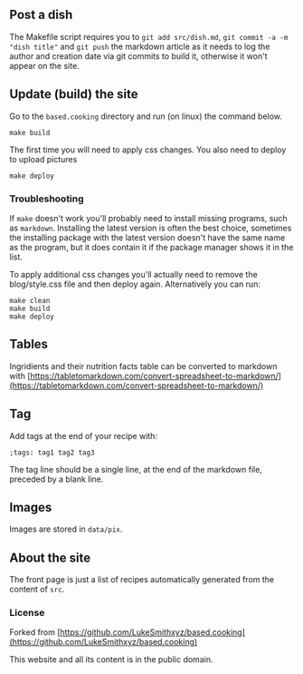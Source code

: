 ## Post a dish

The Makefile script requires you to `git add src/dish.md`, `git commit -a -m "dish title"` and `git push` the markdown article as it needs to log the author and creation date via git commits to build it, otherwise it won't appear on the site.

## Update (build) the site

Go to the `based.cooking` directory and run (on linux) the command below.

```
make build
```

The first time you will need to apply css changes. You also need to deploy to upload pictures

```
make deploy
```

### Troubleshooting

If `make` doesn't work you'll probably need to install missing programs, such as `markdown`. Installing the latest version is often the best choice, sometimes the installing package with the latest version doesn't have the same name as the program, but it does contain it if the package manager shows it in the list.

To apply additional css changes you'll actually need to remove the blog/style.css file and then deploy again. Alternatively you can run:

```
make clean
make build
make deploy
```

## Tables

Ingridients and their nutrition facts table can be converted to markdown with [https://tabletomarkdown.com/convert-spreadsheet-to-markdown/](https://tabletomarkdown.com/convert-spreadsheet-to-markdown/)

## Tag

Add tags at the end of your recipe with:

```
;tags: tag1 tag2 tag3
```

The tag line should be a single line, at the end of the markdown file, preceded
by a blank line.

## Images

Images are stored in `data/pix`.

## About the site

The front page is just a list of recipes automatically generated
from the content of `src`.

### License

Forked from [https://github.com/LukeSmithxyz/based.cooking](https://github.com/LukeSmithxyz/based.cooking)

This website and all its content is in the public domain.
